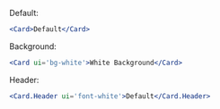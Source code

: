 Default:

```jsx
<Card>Default</Card>
```

Background:

```jsx
<Card ui='bg-white'>White Background</Card>
```

Header:

```jsx
<Card.Header ui='font-white'>Default</Card.Header>
```